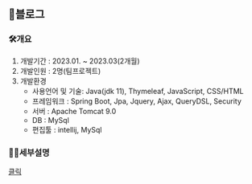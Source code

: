 ## 📢블로그

 ### 🛠개요
  1.  개발기간 : 2023.01. ~ 2023.03(2개월)
  2.  개발인원 : 2명(팀프로젝트)
  3.  개발환경
      * 사용언어 및 기술: Java(jdk 11), Thymeleaf, JavaScript, CSS/HTML
      * 프레임워크 : Spring Boot, Jpa, Jquery, Ajax, QueryDSL, Security
      * 서버 : Apache Tomcat 9.0
      * DB : MySql
      * 편집툴 : intellij, MySql

 ### 🙋‍♂️세부설명
 
 [클릭](https://seungsoos.github.io/WorkManager/)
 
